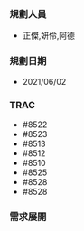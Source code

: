 ### <div id="user">規劃人員</div>
* 正傑,妍伶,阿德

### <div id="updatedate">規劃日期</div>
* 2021/06/02

### <div id="trac">TRAC</div>
* #8522
* #8523
* #8513
* #8512
* #8510
* #8525
* #8528
* #8528

### <div id="requirement">需求展開</div>

